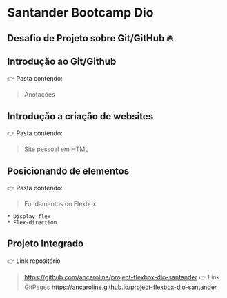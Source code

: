 # Santander Bootcamp Dio
Desafio de Projeto sobre Git/GitHub 🔥
---

## Introdução ao Git/Github
👉 Pasta contendo:
   > Anotações

## Introdução a criação de websites
👉 Pasta contendo:
   > Site pessoal em HTML
   
## Posicionando de elementos
👉 Pasta contendo:
   > Fundamentos do Flexbox
   >
    * Display-flex
    * Flex-direction

## Projeto Integrado
👉 Link repositório
   > https://github.com/ancaroline/project-flexbox-dio-santander
👉 Link GitPages 
   > https://ancaroline.github.io/project-flexbox-dio-santander
